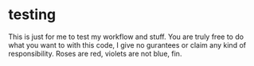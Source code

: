 # testing
This is just for me to test my workflow and stuff. 
You are truly free to do what you want to with this code,
I give no gurantees or claim any kind of responsibility.
Roses are red, violets are not blue, fin.
